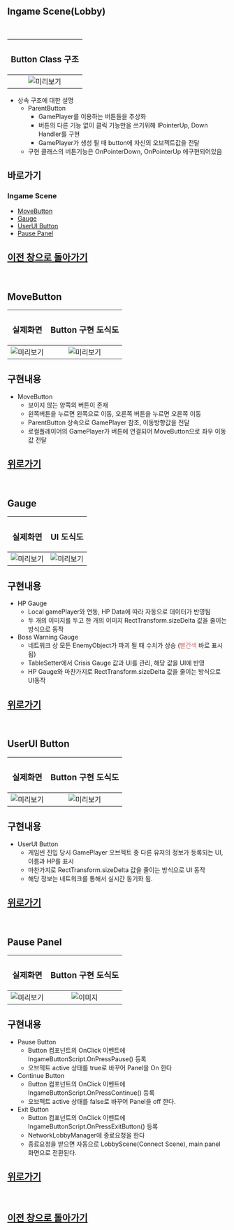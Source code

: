 ## Ingame Scene(Lobby)
<br>

 |<H3><b>Button Class 구조</b></H3>|
 |:---:|
 |![미리보기](../_Image/Ingame%20Scene%20UI%20%EC%83%81%EC%86%8D%EA%B5%AC%EC%A1%B0.png)|
- 상속 구조에 대한 설명
  - ParentButton
    - GamePlayer를 이용하는 버튼들을 추상화
    - 버튼의 다른 기능 없이 클릭 기능만을 쓰기위해 IPointerUp, Down Handler를 구현
    - GamePlayer가 생성 될 때 button에 자신의 오브젝트값을 전달
  - 구현 클래스의 버튼기능은 OnPointerDown, OnPointerUp 에구현되어있음

## 바로가기
### Ingame Scene
 - [MoveButton](#movebutton)
 - [Gauge](#gauge)
 - [UserUI Button](#userui-button)
 - [Pause Panel](#pause-panel)

## [이전 창으로 돌아가기](https://github.com/shehdrbs123/Dongs-Portfolio/tree/main/UnityProject/NetworkShooting/Description/UI%2C%20Scene)

<br>

## MoveButton

 |<H3><b>실제화면</b></H3>| <H3><b>Button 구현 도식도</b></H3>|
 |:---:|:---:|
 |![미리보기](../_Image/Ingame%20Scene%20Move%20Button.png)|![미리보기](../_Image/Ingame%20Move%20Button.png)|

## 구현내용 
- MoveButton
  - 보이지 않는 양쪽의 버튼이 존재
  - 왼쪽버튼을 누르면 왼쪽으로 이동, 오른쪽 버튼을 누르면 오른쪽 이동
  - ParentButton 상속으로 GamePlayer 참조, 이동방향값을 전달
  - 로컬플레이어의 GamePlayer가 버튼에 연결되어 MoveButton으로 좌우 이동 값 전달
  


## [위로가기](#ingame-scenelobby)

<br>

## Gauge

 |<H3><b>실제화면</b></H3>| <H3><b>UI 도식도</b></H3>|
 |:---:|:---:|
 |![미리보기](../_Image/Ingame%20Scene%20Gauge.png)|![미리보기](../_Image/Ingame%20Gauge.png)|


## 구현내용
- HP Gauge
  - Local gamePlayer와 연동, HP Data에 따라 자동으로 데이터가 반영됨
  - 두 개의 이미지를 두고 한 개의 이미지 RectTransform.sizeDelta 값을 줄이는 방식으로 동작 
- Boss Warning Gauge
  - 네트워크 상 모든 EnemyObject가 파괴 될 때 수치가 상승 (<span style="color:#dd6666">빨간색</span> 바로 표시됨)
  - TableSetter에서 Crisis Gauge 값과 UI를 관리, 해당 값을 UI에 반영
  - HP Gauge와 마찬가지로 RectTransform.sizeDelta 값을 줄이는 방식으로 UI동작
  
## [위로가기](#ingame-scenelobby)

<br>

## UserUI Button

 |<H3><b>실제화면</b></H3>| <H3><b>Button 구현 도식도</b></H3>|
 |:---:|:---:|
 |![미리보기](../_Image/Ingame%20Scene%20Indicate%20Button.png)|![미리보기](../_Image/Ingame%20Scene%20UserUI%20Button%20%EA%B5%AC%EC%A1%B0%EB%8F%84.png)|


## 구현내용
- UserUI Button
  - 게임씬 진입 당시 GamePlayer 오브젝트 중 다른 유저의 정보가 등록되는 UI, 이름과 HP를 표시
  - 마찬가지로 RectTransform.sizeDelta 값을 줄이는 방식으로 UI 동작
  - 해당 정보는 네트워크를 통해서 실시간 동기화 됨.

## [위로가기](#ingame-scenelobby)

<br>

## Pause Panel

 |<H3><b>실제화면</b></H3>| <H3><b>Button 구현 도식도</b></H3>|
 |:---:|:---:|
 |![미리보기](../_Image/Ingame%20-%20Pause.png)|![이미지](../_Image/Ingame%20Scene%20Pause%20Button.png)|

## 구현내용
- Pause Button
  - Button 컴포넌트의  OnClick 이벤트에 IngameButtonScript.OnPressPause() 등록
  - 오브젝트 active 상태를 true로 바꾸어 Panel을 On 한다
- Continue Button
  - Button 컴포넌트의  OnClick 이벤트에 IngameButtonScript.OnPressContinue() 등록
  - 오브젝트 active 상태를 false로 바꾸어 Panel을 off 한다.
- Exit Button
  - Button 컴포넌트의  OnClick 이벤트에 IngameButtonScript.OnPressExitButton() 등록
  - NetworkLobbyManager에 종료요청을 한다
  - 종료요청을 받으면 자동으로 LobbyScene(Connect Scene), main panel 화면으로 전환된다.  
## [위로가기](#ingame-scenelobby)

<br>

## [이전 창으로 돌아가기](https://github.com/shehdrbs123/Dongs-Portfolio/tree/main/UnityProject/NetworkShooting/Description/UI%2C%20Scene)